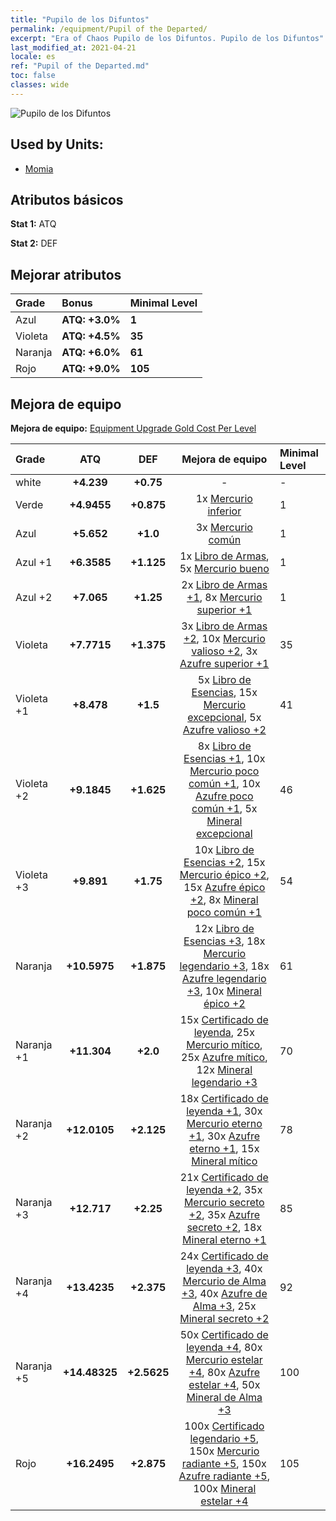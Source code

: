 ```yaml
---
title: "Pupilo de los Difuntos"
permalink: /equipment/Pupil of the Departed/
excerpt: "Era of Chaos Pupilo de los Difuntos. Pupilo de los Difuntos"
last_modified_at: 2021-04-21
locale: es
ref: "Pupil of the Departed.md"
toc: false
classes: wide
---
```


  ![Pupilo de los Difuntos](/images/e/e_3083.png)

## Used by Units:

* [Momia](/es/units/Mummy/) 


## Atributos básicos
 **Stat 1:** ATQ

 **Stat 2:** DEF

## Mejorar atributos

  |     Grade    |   Bonus | Minimal Level | 
  |:-------------|:--------|:--------------| 
  | Azul | **ATQ: +3.0%** | **1** | 
  | Violeta | **ATQ: +4.5%** | **35** | 
  | Naranja | **ATQ: +6.0%** | **61** | 
  | Rojo | **ATQ: +9.0%** | **105** | 


## Mejora de equipo
 **Mejora de equipo:** [Equipment Upgrade Gold Cost Per Level](/equipment/EquipmentUpgradeCostPerLevel/) 

  |          Grade      | ATQ | DEF | Mejora de equipo | Minimal Level |
  |:--------------------|:---------:|:---------:|:----------------:|:--------------|
  | white | **+4.239** | **+0.75** | - | - |
  | Verde | **+4.9455** | **+0.875** | 1x [Mercurio inferior](/es/Items/mat_2/) | 1 |
  | Azul | **+5.652** | **+1.0** | 3x [Mercurio común](/es/Items/mat_8/) | 1 |
  | Azul +1 | **+6.3585** | **+1.125** | 1x [Libro de Armas](/es/Items/mat_18/), 5x [Mercurio bueno](/es/Items/mat_14/) | 1 |
  | Azul +2 | **+7.065** | **+1.25** | 2x [Libro de Armas +1](/es/Items/mat_25/), 8x [Mercurio superior +1](/es/Items/mat_21/) | 1 |
  | Violeta | **+7.7715** | **+1.375** | 3x [Libro de Armas +2](/es/Items/mat_32/), 10x [Mercurio valioso +2](/es/Items/mat_28/), 3x [Azufre superior +1](/es/Items/mat_22/) | 35 |
  | Violeta +1 | **+8.478** | **+1.5** | 5x [Libro de Esencias](/es/Items/mat_39/), 15x [Mercurio excepcional](/es/Items/mat_35/), 5x [Azufre valioso +2](/es/Items/mat_29/) | 41 |
  | Violeta +2 | **+9.1845** | **+1.625** | 8x [Libro de Esencias +1](/es/Items/mat_46/), 10x [Mercurio poco común +1](/es/Items/mat_42/), 10x [Azufre poco común +1](/es/Items/mat_43/), 5x [Mineral excepcional](/es/Items/mat_33/) | 46 |
  | Violeta +3 | **+9.891** | **+1.75** | 10x [Libro de Esencias +2](/es/Items/mat_53/), 15x [Mercurio épico +2](/es/Items/mat_49/), 15x [Azufre épico +2](/es/Items/mat_50/), 8x [Mineral poco común +1](/es/Items/mat_40/) | 54 |
  | Naranja | **+10.5975** | **+1.875** | 12x [Libro de Esencias +3](/es/Items/mat_60/), 18x [Mercurio legendario +3](/es/Items/mat_56/), 18x [Azufre legendario +3](/es/Items/mat_57/), 10x [Mineral épico +2](/es/Items/mat_47/) | 61 |
  | Naranja +1 | **+11.304** | **+2.0** | 15x [Certificado de leyenda](/es/Items/mat_67/), 25x [Mercurio mítico](/es/Items/mat_63/), 25x [Azufre mítico](/es/Items/mat_64/), 12x [Mineral legendario +3](/es/Items/mat_54/) | 70 |
  | Naranja +2 | **+12.0105** | **+2.125** | 18x [Certificado de leyenda +1](/es/Items/mat_74/), 30x [Mercurio eterno +1](/es/Items/mat_70/), 30x [Azufre eterno +1](/es/Items/mat_71/), 15x [Mineral mítico](/es/Items/mat_61/) | 78 |
  | Naranja +3 | **+12.717** | **+2.25** | 21x [Certificado de leyenda +2](/es/Items/mat_81/), 35x [Mercurio secreto +2](/es/Items/mat_77/), 35x [Azufre secreto +2](/es/Items/mat_78/), 18x [Mineral eterno +1](/es/Items/mat_68/) | 85 |
  | Naranja +4 | **+13.4235** | **+2.375** | 24x [Certificado de leyenda +3](/es/Items/mat_88/), 40x [Mercurio de Alma +3](/es/Items/mat_84/), 40x [Azufre de Alma +3](/es/Items/mat_85/), 25x [Mineral secreto +2](/es/Items/mat_75/) | 92 |
  | Naranja +5 | **+14.48325** | **+2.5625** | 50x [Certificado de leyenda +4](/es/Items/mat_95/), 80x [Mercurio estelar +4](/es/Items/mat_91/), 80x [Azufre estelar +4](/es/Items/mat_92/), 50x [Mineral de Alma +3](/es/Items/mat_82/) | 100 |
  | Rojo | **+16.2495** | **+2.875** | 100x [Certificado legendario +5](/es/Items/mat_102/), 150x [Mercurio radiante +5](/es/Items/mat_98/), 150x [Azufre radiante +5](/es/Items/mat_99/), 100x [Mineral estelar +4](/es/Items/mat_89/) | 105 |

